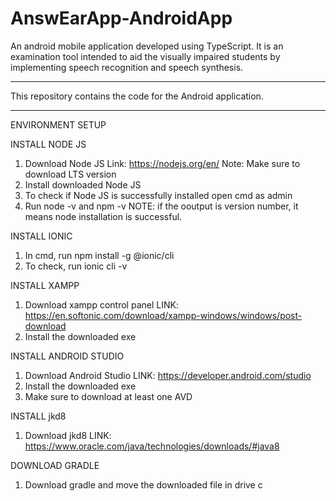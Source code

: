 # AnswEarApp-AndroidApp

An android mobile application developed using TypeScript. It is an examination tool intended to aid the visually impaired students by implementing speech recognition and speech synthesis.
_______________________________________________________________________________


This repository contains the code for the Android application.

_______________________________________________________________________________

ENVIRONMENT SETUP

INSTALL NODE JS
  1. Download Node JS Link: https://nodejs.org/en/ Note: Make sure to download LTS version
  2. Install downloaded Node JS
  3. To check if Node JS is successfully installed open cmd as admin
  4. Run node -v and npm -v NOTE: if the ooutput is version number, it means node installation is successful.

INSTALL IONIC
  1. In cmd, run npm install -g @ionic/cli
  2. To check, run ionic cli -v

INSTALL XAMPP
  1. Download xampp control panel LINK: https://en.softonic.com/download/xampp-windows/windows/post-download
  2. Install the downloaded exe

INSTALL ANDROID STUDIO
  1. Download Android Studio LINK: https://developer.android.com/studio
  2. Install the downloaded exe
  3. Make sure to download at least one AVD

INSTALL jkd8
  1. Download jkd8 LINK: https://www.oracle.com/java/technologies/downloads/#java8

DOWNLOAD GRADLE
  1. Download gradle and move the downloaded file in drive c
